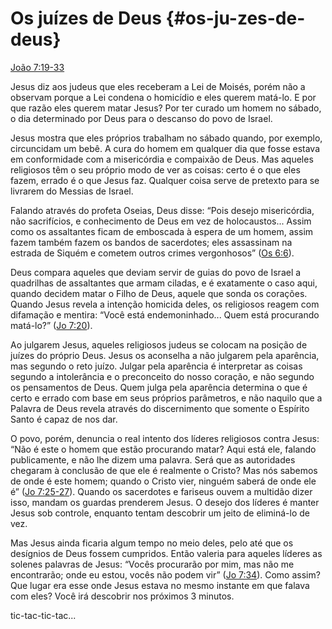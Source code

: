 # Os juízes de Deus {#os-ju-zes-de-deus}

[João 7:19-33](http://bibliaonline.com.br/acf/jo/7/19-33)

Jesus diz aos judeus que eles receberam a Lei de Moisés, porém não a observam porque a Lei condena o homicídio e eles querem matá-lo. E por que razão eles querem matar Jesus? Por ter curado um homem no sábado, o dia determinado por Deus para o descanso do povo de Israel.

Jesus mostra que eles próprios trabalham no sábado quando, por exemplo, circuncidam um bebê. A cura do homem em qualquer dia que fosse estava em conformidade com a misericórdia e compaixão de Deus. Mas aqueles religiosos têm o seu próprio modo de ver as coisas: certo é o que eles fazem, errado é o que Jesus faz. Qualquer coisa serve de pretexto para se livrarem do Messias de Israel.

Falando através do profeta Oseias, Deus disse: “Pois desejo misericórdia, não sacrifícios, e conhecimento de Deus em vez de holocaustos... Assim como os assaltantes ficam de emboscada à espera de um homem, assim fazem também fazem os bandos de sacerdotes; eles assassinam na estrada de Siquém e cometem outros crimes vergonhosos” ([Os 6:6](http://bibliaonline.com.br/acf/os/6/6)).

Deus compara aqueles que deviam servir de guias do povo de Israel a quadrilhas de assaltantes que armam ciladas, e é exatamente o caso aqui, quando decidem matar o Filho de Deus, aquele que sonda os corações. Quando Jesus revela a intenção homicida deles, os religiosos reagem com difamação e mentira: “Você está endemoninhado... Quem está procurando matá-lo?” ([Jo 7:20](http://bibliaonline.com.br/acf/jo/7/20)).

Ao julgarem Jesus, aqueles religiosos judeus se colocam na posição de juízes do próprio Deus. Jesus os aconselha a não julgarem pela aparência, mas segundo o reto juízo. Julgar pela aparência é interpretar as coisas segundo a intolerância e o preconceito do nosso coração, e não segundo os pensamentos de Deus. Quem julga pela aparência determina o que é certo e errado com base em seus próprios parâmetros, e não naquilo que a Palavra de Deus revela através do discernimento que somente o Espírito Santo é capaz de nos dar.

O povo, porém, denuncia o real intento dos líderes religiosos contra Jesus: “Não é este o homem que estão procurando matar? Aqui está ele, falando publicamente, e não lhe dizem uma palavra. Será que as autoridades chegaram à conclusão de que ele é realmente o Cristo? Mas nós sabemos de onde é este homem; quando o Cristo vier, ninguém saberá de onde ele é” ([Jo 7:25-27](http://bibliaonline.com.br/acf/jo/7/25-27)). Quando os sacerdotes e fariseus ouvem a multidão dizer isso, mandam os guardas prenderem Jesus. O desejo dos líderes é manter Jesus sob controle, enquanto tentam descobrir um jeito de eliminá-lo de vez.

Mas Jesus ainda ficaria algum tempo no meio deles, pelo até que os desígnios de Deus fossem cumpridos. Então valeria para aqueles líderes as solenes palavras de Jesus: “Vocês procurarão por mim, mas não me encontrarão; onde eu estou, vocês não podem vir” ([Jo 7:34](http://bibliaonline.com.br/acf/jo/7/34)). Como assim? Que lugar era esse onde Jesus estava no mesmo instante em que falava com eles? Você irá descobrir nos próximos 3 minutos.

tic-tac-tic-tac...